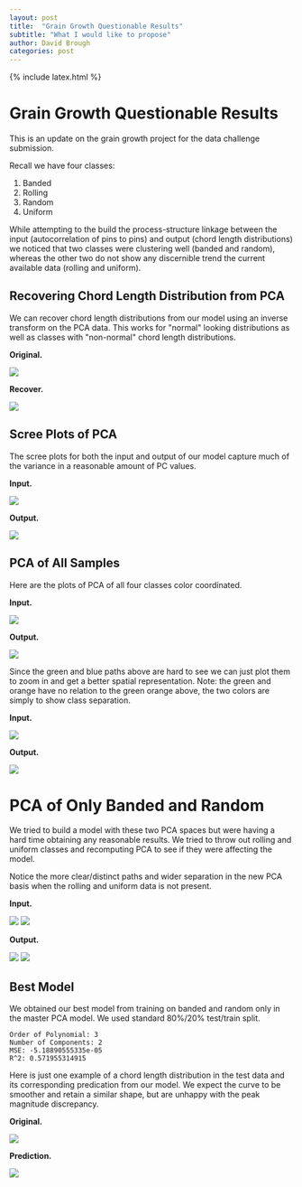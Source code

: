 ```yaml
---
layout: post
title:  "Grain Growth Questionable Results"
subtitle: "What I would like to propose"
author: David Brough
categories: post
---
```

{% include latex.html %}

# Grain Growth Questionable Results

This is an update on the grain growth project for the data challenge submission.

Recall we have four classes:

1. Banded
2. Rolling
3. Random
4. Uniform

While attempting to the build the process-structure linkage between the input (autocorrelation of pins to pins) and output (chord length distributions) we noticed that two classes were clustering well (banded and random), whereas the other two do not show any discernible trend the current available data (rolling and uniform).

## Recovering Chord Length Distribution from PCA
We can recover chord length distributions from our model using an inverse transform on the PCA data. This works for "normal" looking distributions as well as classes with "non-normal" chord length distributions.

**Original.**

![](https://farm2.staticflickr.com/1447/26013245615_3a9fdc7b60_o_d.png)

**Recover.**

![](https://farm2.staticflickr.com/1654/25712687770_f28a51751f_o_d.png)

## Scree Plots of PCA
The scree plots for both the input and output of our model capture much of the variance in a reasonable amount of PC values.

**Input.**

![](https://farm2.staticflickr.com/1481/25918360941_5a2d2e155a_o_d.png)

**Output.**

![](https://farm2.staticflickr.com/1579/25380523784_3060fddf44_o_d.png)

## PCA of All Samples
Here are the plots of PCA of all four classes color coordinated. 

**Input.**

![](https://farm2.staticflickr.com/1664/25712687660_e450c9c391_o_d.png)

**Output.**

![](https://farm2.staticflickr.com/1530/25384486213_2663536f8c_o_d.png)

Since the green and blue paths above are hard to see we can just plot them to zoom in and get a better spatial representation. Note: the green and orange have no relation to the green orange above, the two colors are simply to show class separation. 

**Input.**

![](https://farm2.staticflickr.com/1490/25712687350_2b518a2875_o_d.png)

**Output.**

![](https://farm2.staticflickr.com/1515/25987325076_d7b976a610_o_d.png)

# PCA of Only Banded and Random

We tried to build a model with these two PCA spaces but were having a hard time obtaining any reasonable results. We tried to throw out rolling and uniform classes and recomputing PCA to see if they were affecting the model.

Notice the more clear/distinct paths and wider separation in the new PCA basis when the rolling and uniform data is not present. 

**Input.**

![](https://farm2.staticflickr.com/1593/25892452272_c7bcda2125_o_d.png)
![](https://farm2.staticflickr.com/1716/25892452222_cca10a75da_o_d.png)

**Output.**

![](https://farm2.staticflickr.com/1537/25987325296_4fdd1eaebb_o_d.png)
![](https://farm2.staticflickr.com/1481/25380523294_d570511c58_o_d.png)

## Best Model
We obtained our best model from training on banded and random only in the master PCA model. We used standard 80%/20% test/train split.

```
Order of Polynomial: 3
Number of Components: 2
MSE: -5.18890555335e-05
R^2: 0.571955314915
```

Here is just one example of a chord length distribution in the test data and its corresponding predication from our model. We expect the curve to be smoother and retain a similar shape, but are unhappy with the peak magnitude discrepancy. 

**Original.**

![](https://farm2.staticflickr.com/1544/25892451732_8beb39aa2c_o_d.png)

**Prediction.**

![](https://farm2.staticflickr.com/1682/25892451662_ab70e7bfeb_o_d.png)

